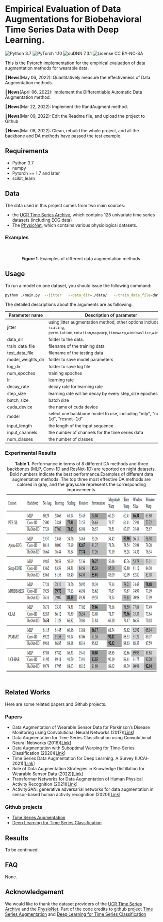 # Empirical Evaluation of Data Augmentations for Biobehavioral Time Series Data with Deep Learning.
![Python 3.7](https://img.shields.io/badge/python-3.7-green.svg?style=plastic)
![PyTorch 1.10](https://img.shields.io/badge/PyTorch%20-%23EE4C2C.svg?style=plastic)
![cuDNN 7.3.1](https://img.shields.io/badge/cudnn-7.3.1-green.svg?style=plastic)
![License CC BY-NC-SA](https://img.shields.io/badge/license-CC_BY--NC--SA--green.svg?style=plastic)

This is the  Pytorch implementation for the empirical evaluation of data augmentation methods for wearable data.

:triangular_flag_on_post:**News**(May 06, 2022): Quantitatively measure the effectiveness of Data Augmentation methods.

:triangular_flag_on_post:**News**(April 06, 2022): Implement the Differentiable Automatic Data Augmentation method.

:triangular_flag_on_post:**News**(Mar 22, 2022): Implement the RandAugment method.

:triangular_flag_on_post:**News**(Mar 09, 2022): Edit the Readme file, and upload the project to Github 

:triangular_flag_on_post:**News**(Mar 08, 2022): Clean, rebuild the whole project, and all the backbone and DA methods have passed the test example.




<!-- ## Goals
There are several phases for this project:

- [x] A comprehensive and systematic evaluation of data augmentation methods on various biomedical time series datasets with different backbones for different tasks. The DA methods include `Jittering`, `Scaling`, `Rotation`, `Permutation`, `Magnitude warp`, `Time warp`,  `Window slice`, `Window warp`;
- [x] Exploring automatic data augmentation method for wearable data.  With different DA methods available, it is usually difficult to choose one or multiple DA methods for a task without actually trying individuals or their combination. It is time consuming and sometimes not feasible to find the optimal DA method, therefore an automatic DA method is desired for many applications. (`the whole project is significantly different with the DA project, therefore, I re-implement the project under the folder of DADA`).
- [x] Investigating effective and efficient DA method. Automatic DA method may work for various tasks, but the extra computational burden will hinder the wide adoption of such a method. We will explore DA methods that are not only effective but also efficient for various wearable data based applications.
 -->



## Requirements

- Python 3.7
- numpy
- Pytorch == 1.7 and later
- scikit_learn



## Data

The data used in this project comes from two main sources:

- the [UCR Time Series Archive](https://www.cs.ucr.edu/~eamonn/time_series_data_2018/), which contains 128 univariate time series datasets (including ECG data)
- The [PhysioNet](https://physionet.org/about/database/), which contains various physiological datasets.

<!-- 
```python
#To load the data, we can use:
data_dict = np.load("data_dict_interpolate.npy", allow_pickle=True).item()

#Then we will have a data dictionary with following format:
data_dict = {
    'gsr_train': gsr data sequence (train) Dimension:(2039, 60, 12),
    'ecg_train': ecg data sequence (train) Dimension:(2039, 60, 8),
    'gsr_mlabel_train': flags that indicate whether gsr data is missing   (train) Dimension:(2039, ),
    'ecg_mlabel_train': flags that indicate whether ecg data is missing   (train) Dimension:(2039, ), 
    'label_train': stress labels (train) Dimension:(2039, ),
    'gsr_test': gsr data sequence (test) Dimension:(874, 60, 12),
    'ecg_test': ecg data sequence (test) Dimension:(874, 60, 8),
    'gsr_mlabel_test': flags that indicate whether gsr data is missing   (test) Dimension:(874,),
    'ecg_mlabel_test': flags that indicate whether ecg data is missing   (test) Dimension:(874,), 
    'label_test': stress labels (test) Dimension:(874,)
}
``` -->

<!-- ## Features

- [ ] Need to investigate deep features that extracted from the raw signals, rather than the currently used hand-crafted features. -->

<!-- #### ECG:

Similar to GSR data, the dimension of ECG sequence is (60, 8). The used 8 features are:

| feature index | feature description                                          |
| ------------- | ------------------------------------------------------------ |
| 1             | Mean heart rate                                              |
| 2             | Standard deviation of heart rate variability's R-R intervals |
| 3             | Root mean square of successive R-R differences               |
| 4             | Low frequency signal (power in the 0.04-0.15 Hz band)        |
| 5             | High frequency signal (power in the 0.15-0.40 Hz band)       |
| 6             | Ratio of low and high frequency                              |
| 7             | Ratio of very low (0.0033 - 0.04 Hz) and low frequency       |
| 8             | Heart rate cycle                                             | -->

### Examples
<p align="center">
<img src="./imgs/DA_examples_1.png" height = "260" alt="" align=center />
<br><br>
<b>Figure 1.</b> Examples of different data augmentation methods.
</p>


## Usage
To run a model on one dataset, you should issue the following command:

```bash
python ./main.py  --jitter   --data_dir=./data/   --train_data_file=data.tsv   --test_data_file=data.tsv  --model_weights_dir=./experiments  --log_dir=./logs  --num_epoches=50  --lr=0.001  --decay_rate=0.9  --step_size=5  --batch_size=100  --cuda_device=cuda:0  --model=resnet-1d   --input_length=750  --input_channels=1  --num_classes=42
```

The detailed descriptions about the arguments are as following:

| Parameter name   | Description of parameter                                     |
| ---------------- | ------------------------------------------------------------ |
| jitter           | using jitter augmentation method, other options include `scaling`, `permutation`,`rotation`,`magwarp`,`timewarp`,`windowslice`,`windowwarp`                            |
| data_dir         | folder to the data.                      |
| train_data_file  | filename of the training data |
| test_data_file   | filename of the testing data |
| model_weights_dir| folder to save model parameters  |
| log_dir          | folder to save log file|
| num_epoches      | training epoches|
| lr               | learning rate|
| decay_rate       | decay rate for learning rate |
| step_size        | learning rate will be decay by every step_size epoches |
| batch_size       |  batch size|
| cuda_device      |  the name of cuda device|  
| model            |  select one backbone model to use, including "mlp", "conv-1d", "resnet-1d"  |
| input_length     |  the length of the input sequence  |
| input_channels   |  the number of channels for the time series data |
| num_classes      |  the number of classes |


### Experimental Results
<p align="center">
<b>Table 1.</b> Performance in terms of 8 different DA methods and three backbones (MLP, Conv-1D and ResNet-1D) are reported on night datasets. Bold numbers indicate the best performance.Examples of different data augmentation methods. The top three most effective DA methods are colored in gray, and the grayscale represents the corresponding improvements.
<img src="./imgs/experimental_results.png" height = "600" alt="" align=center />
<br><br>

</p>


## Related Works

Here are some related papers and Github projects.

### Papers
- Data Augmentation of Wearable Sensor Data for Parkinson’s Disease Monitoring using Convolutional Neural Networks (2017)[[Link](https://arxiv.org/pdf/1706.00527.pdf)]
- Data Augmentation for Time Series Classification using Convolutional Neural Networks (2016)[[Link](https://halshs.archives-ouvertes.fr/halshs-01357973/document)]
- Data Augmentation with Suboptimal Warping for Time-Series Classification (2020)[[Link](https://www.ncbi.nlm.nih.gov/pmc/articles/PMC6983028/)]
- Time Series Data Augmentation for Deep Learning: A Survey (IJCAI-2021)[[Link](https://www.ijcai.org/proceedings/2021/0631.pdf)]
- Role of Data Augmentation Strategies in Knowledge Distillation for Wearable Sensor Data (2022)[[Link](https://arxiv.org/pdf/2201.00111v1.pdf)]
- Transformer Networks for Data Augmentation of Human Physical Activity Recognition (2021)[[Link](https://arxiv.org/pdf/2109.01081.pdf)]
- ActivityGAN: generative adversarial networks for data augmentation in sensor-based human activity recognition (2020)[[Link](https://dl.acm.org/doi/abs/10.1145/3410530.3414367?casa_token=qycTqxQtn1wAAAAA%3ACt_7ICqrhXd8SZE15XoHZbKzvw41oCOvcVGlQuFoIgpnloCCB4OOxJYUm9QE5J0gXl5ktYmhc0f9)]

### Github projects
- [Time Series Augmentation](https://github.com/uchidalab/time_series_augmentation)
- [Deep Learning for Time Series Classification](https://github.com/hfawaz/dl-4-tsc)

## <span id="resultslink">Results</span>

To be continued.



## FAQ

None.

## Acknowledgement
We would like to thank the dataset providers of the [UCR Time Series Archive](https://www.cs.ucr.edu/~eamonn/time_series_data_2018/) and the [PhysioNet](https://physionet.org/about/database/). Part of the code credits to github project [Time Series Augmentation](https://github.com/uchidalab/time_series_augmentation) and [Deep Learning for Time Series Classification](https://github.com/hfawaz/dl-4-tsc)
